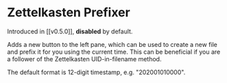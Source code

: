 # Zettelkasten Prefixer

Introduced in [[v0.5.0]], **disabled** by default.

Adds a new button to the left pane, which can be used to create a new file and prefix it for you using the current time. This can be beneficial if you are a follower of the Zettelkasten UID-in-filename method.

The default format is 12-digit timestamp, e.g. "202001010000".
